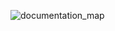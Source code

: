 ![documentation_map](https://user-images.githubusercontent.com/59668647/80137995-01fa8400-8559-11ea-8ae9-ff4605010f9f.png)
